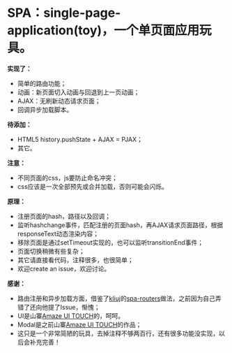 
# SPA：single-page-application(toy)，一个单页面应用玩具。

**实现了：**
* 简单的路由功能；
* 动画：新页面切入动画与回退到上一页动画；
* AJAX：无刷新动态请求页面；
* 回调异步加载脚本。

**待添加：**
* HTML5 history.pushState + AJAX = PJAX；
* 其它。

**注意：**
* 不同页面的css，js要防止命名冲突；
* css应该是一次全部预先或合并加载，否则可能会闪烁。

**原理：**
* 注册页面的hash，路径以及回调；
* 监听hashchange事件，匹配注册的页面hash，再AJAX请求页面路径，根据responseText动态渲染内容；
* 移除页面是通过setTimeout实现的，也可以监听transitionEnd事件；
* 页面切换稍微有些复杂；
* 其它请直接看代码，注释很多，也很简单；
* 欢迎create an issue，欢迎讨论。

**感谢：**
* 路由注册和异步加载方面，借鉴了[kliuj](https://github.com/kliuj)的[spa-routers](https://github.com/kliuj/spa-routers)做法，之前因为自己弄错了还向他提了Issue，惭愧；
* UI是山寨[Amaze UI TOUCH](http://t.amazeui.org/)的，呵呵。
* Modal是之前山寨[Amaze UI TOUCH](http://t.amazeui.org/kitchen-sink/#/modal)的作品；
* 这只是一个非常简陋的玩具，去掉注释不够两百行，还有很多功能没实现，以后会补充完善！
